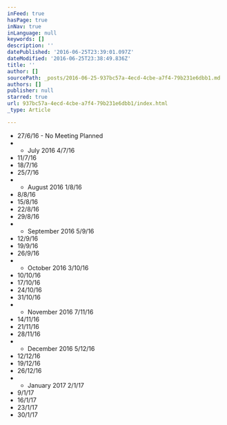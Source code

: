 ```yaml
---
inFeed: true
hasPage: true
inNav: true
inLanguage: null
keywords: []
description: ''
datePublished: '2016-06-25T23:39:01.097Z'
dateModified: '2016-06-25T23:38:49.836Z'
title: ''
author: []
sourcePath: _posts/2016-06-25-937bc57a-4ecd-4cbe-a7f4-79b231e6dbb1.md
authors: []
publisher: null
starred: true
url: 937bc57a-4ecd-4cbe-a7f4-79b231e6dbb1/index.html
_type: Article

---
```

* 27/6/16 - No Meeting Planned
* * July 2016 4/7/16 
* 11/7/16 
* 18/7/16 
* 25/7/16 
* * August 2016 1/8/16 
* 8/8/16 
* 15/8/16 
* 22/8/16 
* 29/8/16 
* * September 2016 5/9/16 
* 12/9/16 
* 19/9/16 
* 26/9/16 
* * October 2016 3/10/16 
* 10/10/16 
* 17/10/16 
* 24/10/16 
* 31/10/16 
* * November 2016 7/11/16 
* 14/11/16 
* 21/11/16 
* 28/11/16 
* * December 2016 5/12/16 
* 12/12/16 
* 19/12/16 
* 26/12/16 
* * January 2017 2/1/17 
* 9/1/17 
* 16/1/17 
* 23/1/17 
* 30/1/17